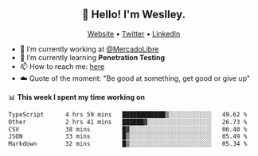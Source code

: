 <h2 align="center">👋 Hello! I'm Weslley.</h2>
<p align="center">
  <a href="http://weslleyneri.com.br">Website</a> •
  <a href="https://twitter.com/Weslley_Neri">Twitter</a> •
  <a href="https://www.linkedin.com/in/weslley-neri-3658908b">LinkedIn</a>
</p>


- 🔭 I’m currently working at [@MercadoLibre](https://github.com/mercadolibre)
- 🌱 I’m currently learning **Penetration Testing**
- 📫 How to reach me: [here](mailto:weslley39@gmail.com)
- ☁️ Quote of the moment: "Be good at something, get good or give up"

📊 **This week I spent my time working on**
<!--START_SECTION:waka-->

```txt
TypeScript      4 hrs 59 mins   ████████████▒░░░░░░░░░░░░   49.62 %
Other           2 hrs 41 mins   ██████▓░░░░░░░░░░░░░░░░░░   26.73 %
CSV             38 mins         █▓░░░░░░░░░░░░░░░░░░░░░░░   06.40 %
JSON            33 mins         █▒░░░░░░░░░░░░░░░░░░░░░░░   05.49 %
Markdown        32 mins         █▒░░░░░░░░░░░░░░░░░░░░░░░   05.34 %
```

<!--END_SECTION:waka-->

<!-- Inspired by https://github.com/gruselhaus/gruselhaus -->
